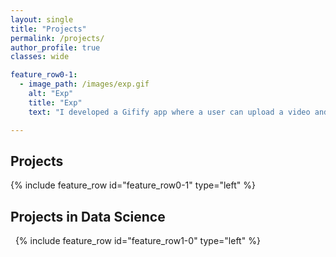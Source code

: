 ```yaml
---
layout: single
title: "Projects"
permalink: /projects/
author_profile: true
classes: wide

feature_row0-1:
  - image_path: /images/exp.gif
    alt: "Exp"
    title: "Exp"
    text: "I developed a Gifify app where a user can upload a video and get it processed into a gif. This is a Flask app deployed to AWS EC2 instance. The user login data is saved into DynamoDB, while the users' uploaded videos and resulting gifs are stored on S3 buckets. The video processing is implemented through a Lambda function (deployed via Docker to ECS)."

---
```


## Projects

{% include feature_row id="feature_row0-1" type="left" %}
<a name="Exp"></a>


## Projects in Data Science

&nbsp;
<a name="Signal-Processing">
{% include feature_row id="feature_row1-0" type="left" %}



